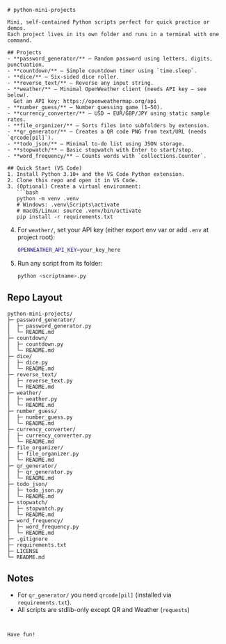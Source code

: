 ```
# python-mini-projects

Mini, self-contained Python scripts perfect for quick practice or demos.  
Each project lives in its own folder and runs in a terminal with one command.

## Projects
- **password_generator/** — Random password using letters, digits, punctuation.
- **countdown/** — Simple countdown timer using `time.sleep`.
- **dice/** — Six-sided dice roller.
- **reverse_text/** — Reverse any input string.
- **weather/** — Minimal OpenWeather client (needs API key — see below).  
  Get an API key: https://openweathermap.org/api
- **number_guess/** — Number guessing game (1–50).
- **currency_converter/** — USD → EUR/GBP/JPY using static sample rates.
- **file_organizer/** — Sorts files into subfolders by extension.
- **qr_generator/** — Creates a QR code PNG from text/URL (needs `qrcode[pil]`).
- **todo_json/** — Minimal to-do list using JSON storage.
- **stopwatch/** — Basic stopwatch with Enter to start/stop.
- **word_frequency/** — Counts words with `collections.Counter`.

## Quick Start (VS Code)
1. Install Python 3.10+ and the VS Code Python extension.
2. Clone this repo and open it in VS Code.
3. (Optional) Create a virtual environment:
   ```bash
   python -m venv .venv
   # Windows: .venv\Scripts\activate
   # macOS/Linux: source .venv/bin/activate
   pip install -r requirements.txt
   ```
4. For `weather/`, set your API key (either export env var or add `.env` at project root):
   ```bash
   OPENWEATHER_API_KEY=your_key_here
   ```
5. Run any script from its folder:
   ```bash
   python <scriptname>.py
   ```

## Repo Layout
```
python-mini-projects/
├─ password_generator/
│  ├─ password_generator.py
│  └─ README.md
├─ countdown/
│  ├─ countdown.py
│  └─ README.md
├─ dice/
│  ├─ dice.py
│  └─ README.md
├─ reverse_text/
│  ├─ reverse_text.py
│  └─ README.md
├─ weather/
│  ├─ weather.py
│  └─ README.md
├─ number_guess/
│  ├─ number_guess.py
│  └─ README.md
├─ currency_converter/
│  ├─ currency_converter.py
│  └─ README.md
├─ file_organizer/
│  ├─ file_organizer.py
│  └─ README.md
├─ qr_generator/
│  ├─ qr_generator.py
│  └─ README.md
├─ todo_json/
│  ├─ todo_json.py
│  └─ README.md
├─ stopwatch/
│  ├─ stopwatch.py
│  └─ README.md
├─ word_frequency/
│  ├─ word_frequency.py
│  └─ README.md
├─ .gitignore
├─ requirements.txt
├─ LICENSE
└─ README.md
```

## Notes
- For `qr_generator/` you need `qrcode[pil]` (installed via `requirements.txt`).
- All scripts are stdlib-only except QR and Weather (`requests`)
```


Have fun!
